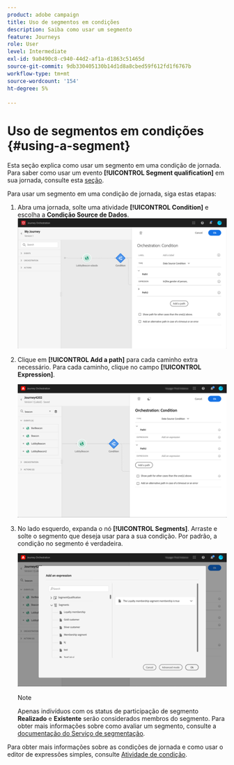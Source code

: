 ```yaml
---
product: adobe campaign
title: Uso de segmentos em condições
description: Saiba como usar um segmento
feature: Journeys
role: User
level: Intermediate
exl-id: 9a0490c8-c940-44d2-af1a-d1863c51465d
source-git-commit: 9db330405130b14d1d8a8cbed59f612fd1f6767b
workflow-type: tm+mt
source-wordcount: '154'
ht-degree: 5%

---
```


# Uso de segmentos em condições {#using-a-segment}

Esta seção explica como usar um segmento em uma condição de jornada. Para saber como usar um evento **[!UICONTROL Segment qualification]** em sua jornada, consulte esta [seção](../building-journeys/segment-qualification-events.md).

Para usar um segmento em uma condição de jornada, siga estas etapas:

1. Abra uma jornada, solte uma atividade **[!UICONTROL Condition]** e escolha a **Condição Source de Dados**.
   ![](../assets/journey47.png)

1. Clique em **[!UICONTROL Add a path]** para cada caminho extra necessário. Para cada caminho, clique no campo **[!UICONTROL Expression]**.

   ![](../assets/segment3.png)

1. No lado esquerdo, expanda o nó **[!UICONTROL Segments]**. Arraste e solte o segmento que deseja usar para a sua condição. Por padrão, a condição no segmento é verdadeira.

   ![](../assets/segment4.png)

   >[!NOTE]
   >
   >Apenas indivíduos com os status de participação de segmento **Realizado** e **Existente** serão considerados membros do segmento. Para obter mais informações sobre como avaliar um segmento, consulte a [documentação do Serviço de segmentação](https://experienceleague.adobe.com/docs/experience-platform/segmentation/tutorials/evaluate-a-segment.html?lang=en#interpret-segment-results).

Para obter mais informações sobre as condições de jornada e como usar o editor de expressões simples, consulte [Atividade de condição](../building-journeys/condition-activity.md#about_condition).

